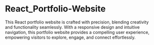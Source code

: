 # React_Portfolio-Website
This React portfolio website is crafted with precision, blending creativity and functionality seamlessly. With a responsive design and intuitive navigation, this portfolio website provides a compelling user experience, empowering visitors to explore, engage, and connect effortlessly.
